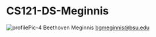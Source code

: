# CS121-DS-Meginnis

![profilePic-4](https://user-images.githubusercontent.com/112116134/186737206-4dd61b55-21a4-4531-a116-9b9711644565.jpg)
Beethoven Meginnis
bgmeginnis@bsu.edu
